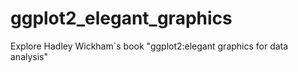 # ggplot2_elegant_graphics
Explore Hadley Wickham`s book "ggplot2:elegant graphics for data analysis"
